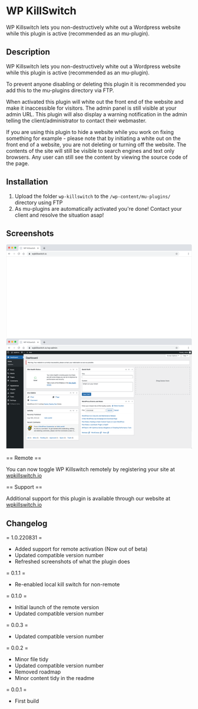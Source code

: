 # WP KillSwitch

WP Killswitch lets you non-destructively white out a Wordpress website while this plugin is active (recommended as an mu-plugin).

## Description

WP Killswitch lets you non-destructively white out a Wordpress website while this plugin is active (recommended as an mu-plugin).

To prevent anyone disabling or deleting this plugin it is recommended you add this to the mu-plugins directory via FTP.

When activated this plugin will white out the front end of the website and make it inaccessible for visitors. The admin panel is still visible at your admin URL. This plugin will also display a warning notification in the admin telling the client/administrator to contact their webmaster.

If you are using this plugin to hide a website while you work on fixing something for example - please note that by initiating a white out on the front end of a website, you are not deleting or turning off the website. The contents of the site will still be visible to search engines and text only browsers. Any user can still see the content by viewing the source code of the page.

## Installation

1. Upload the folder `wp-killswitch` to the `/wp-content/mu-plugins/` directory using FTP
2. As mu-plugins are automatically activated you're done! Contact your client and resolve the situation asap!

## Screenshots

![Frontend View](/screenshot-1.png?raw=true "When active, visitors will see a blank screen on the frontend of their site.")
![Dashboard View](/screenshot-2.png?raw=true "A standard warning message will be displayed to site admins on the dashboard.")

== Remote ==

You can now toggle WP Killswitch remotely by registering your site at [wpkillswitch.io](https://wpkillswitch.io) 

== Support ==

Additional support for this plugin is available through our website at [wpkillswitch.io](https://wpkillswitch.io) 
## Changelog

= 1.0.220831 =
* Added support for remote activation (Now out of beta)
* Updated compatible version number
* Refreshed screenshots of what the plugin does

= 0.1.1 =
* Re-enabled local kill switch for non-remote

= 0.1.0 =
* Initial launch of the remote version
* Updated compatible version number

= 0.0.3 =
* Updated compatible version number

= 0.0.2 =
* Minor file tidy
* Updated compatible version number
* Removed roadmap
* Minor content tidy in the readme

= 0.0.1 =
* First build
